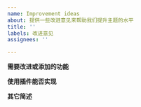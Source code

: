 ```yaml
---
name: Improvement ideas
about: 提供一些改进意见来帮助我们提升主题的水平
title: ''
labels: 改进意见
assignees: ''

---
```


**需要改进或添加的功能**

**使用插件能否实现**

**其它简述**
